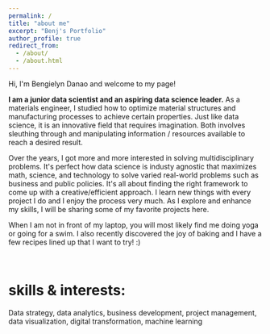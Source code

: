 ```yaml
---
permalink: /
title: "about me"
excerpt: "Benj's Portfolio"
author_profile: true
redirect_from: 
  - /about/
  - /about.html
---
```

Hi, I'm Bengielyn Danao and welcome to my page! 

**I am a junior data scientist and an aspiring data science leader.** As a materials engineer, I studied how to optimize material structures and manufacturing processes to achieve certain properties. Just like data science, it is an innovative field that requires imagination. Both involves sleuthing through and manipulating information / resources available to reach a desired result.

Over the years, I got more and more interested in solving multidisciplinary problems. It's perfect how data science is industy agnostic that maximizes math, science, and technology to solve varied real-world problems such as business and public policies. It's all about finding the right framework to come up with a creative/efficient approach. I learn new things with every project I do and I enjoy the process very much. As I explore and enhance my skills, I will be sharing some of my favorite projects here. 

When I am not in front of my laptop, you will most likely find me doing yoga or going for a swim. I also recently discovered the joy of baking and I have a few recipes lined up that I want to try! :)

<br>

skills & interests:
======
Data strategy, data analytics, business development, project management, data visualization, digital transformation, machine learning